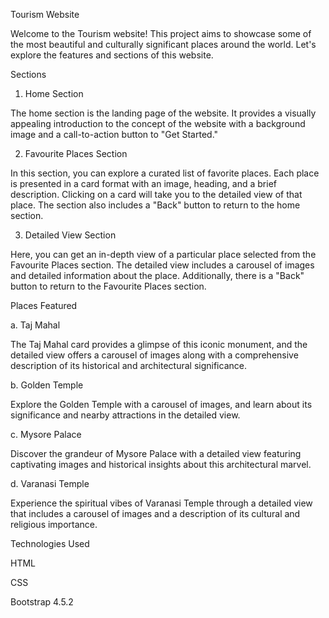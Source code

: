 Tourism Website

Welcome to the Tourism website! This project aims to showcase some of the most beautiful and culturally significant places around the world. Let's explore the features and sections of this website.

Sections

1. Home Section
 
The home section is the landing page of the website. It provides a visually appealing introduction to the concept of the website with a background image and a call-to-action button to "Get Started."

2. Favourite Places Section

In this section, you can explore a curated list of favorite places. Each place is presented in a card format with an image, heading, and a brief description. Clicking on a card will take you to the detailed view of that place. The section also includes a "Back" button to return to the home section.

3. Detailed View Section

Here, you can get an in-depth view of a particular place selected from the Favourite Places section. The detailed view includes a carousel of images and detailed information about the place. Additionally, there is a "Back" button to return to the Favourite Places section.

Places Featured

a. Taj Mahal

The Taj Mahal card provides a glimpse of this iconic monument, and the detailed view offers a carousel of images along with a comprehensive description of its historical and architectural significance.

b. Golden Temple

Explore the Golden Temple with a carousel of images, and learn about its significance and nearby attractions in the detailed view.

c. Mysore Palace

Discover the grandeur of Mysore Palace with a detailed view featuring captivating images and historical insights about this architectural marvel.

d. Varanasi Temple

Experience the spiritual vibes of Varanasi Temple through a detailed view that includes a carousel of images and a description of its cultural and religious importance.

Technologies Used

HTML

CSS

Bootstrap 4.5.2
